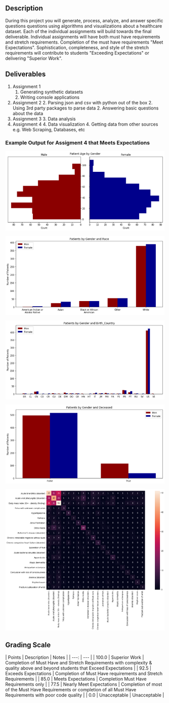 
## Description

During this project you will generate, process, analyze, and answer specific questions questions using algorithms and visualizations about a healthcare dataset. Each of the individual assignments will build towards the final deliverable. Individual assignments will have both must have requirements and stretch requirements. Completion of the must have requirements "Meet Expectations". Sophistication, completeness, and style of the stretch requirements will contribute to students "Exceeding Expectations" or delivering "Superior Work".

## Deliverables

1. Assignment 1
    1. Generating synthetic datasets
    1. Writing console applications
2. Assignment 2
    2. Parsing json and csv with python out of the box
    2. Using 3rd party packages to parse data
    2. Answering basic questions about the data
3. Assignment 3
    3. Data analysis
4. Assignment 4
    4. Data visualization
    4. Getting data from other sources e.g. Web Scraping, Databases, etc

### Example Output for Assigment 4 that **Meets Expectations**

![png](Assignment%2004_files/Assignment%2004_2_0.png)

![png](Assignment%2004_files/Assignment%2004_2_1.png)

![png](Assignment%2004_files/Assignment%2004_2_2.png)

![png](Assignment%2004_files/Assignment%2004_2_3.png)

![png](Assignment%2004_files/Assignment%2004_3_0.png)

## Grading Scale

| Points | Description | Notes |
| ---: | --- |
| 100.0 | Superior Work | Completion of Must Have and Stretch Requirements with complexity & quality above and beyond students that Exceed Expectations |
| 92.5 | Exceeds Expectations | Completion of Must Have requirements and Stretch Requirements |
| 85.0 | Meets Expectations | Completion Must Have Requirements only |
| 77.5 | Nearly Meet Expectations | Completion of most of the Must Have Requirements or completion of all Must Have Requirements with poor code quality |
| 0.0 | Unacceptable | Unacceptable |